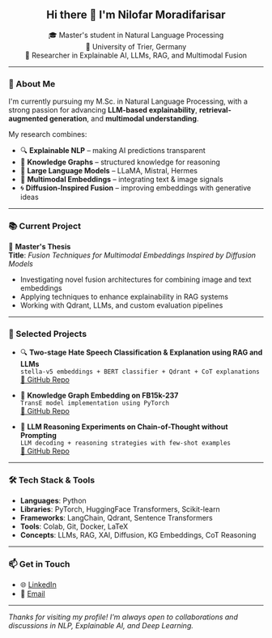 <h2 align="center">Hi there 👋 I'm Nilofar Moradifarisar</h2>

<p align="center">
🎓 Master's student in Natural Language Processing <br>
🏫 University of Trier, Germany <br>
🔬 Researcher in Explainable AI, LLMs, RAG, and Multimodal Fusion <br>
</p>

---

### 🧠 About Me

I'm currently pursuing my M.Sc. in Natural Language Processing, with a strong passion for advancing **LLM-based explainability**, **retrieval-augmented generation**, and **multimodal understanding**.

My research combines:
- 🔍 **Explainable NLP** – making AI predictions transparent
- 🔗 **Knowledge Graphs** – structured knowledge for reasoning
- 🤖 **Large Language Models** – LLaMA, Mistral, Hermes
- 🧩 **Multimodal Embeddings** – integrating text & image signals
- 🌀 **Diffusion-Inspired Fusion** – improving embeddings with generative ideas

---

### 📚 Current Project

📝 **Master's Thesis**  
**Title**: *Fusion Techniques for Multimodal Embeddings Inspired by Diffusion Models*  
- Investigating novel fusion architectures for combining image and text embeddings  
- Applying techniques to enhance explainability in RAG systems  
- Working with Qdrant, LLMs, and custom evaluation pipelines  

---

### 🧪 Selected Projects

- 🔍 **Two-stage Hate Speech Classification & Explanation using RAG and LLMs**  
  `stella-v5 embeddings + BERT classifier + Qdrant + CoT explanations`  
  [📁 GitHub Repo](#)

- 🔗 **Knowledge Graph Embedding on FB15k-237**  
  `TransE model implementation using PyTorch`  
  [📁 GitHub Repo](#)

- 💬 **LLM Reasoning Experiments on Chain-of-Thought without Prompting**  
  `LLM decoding + reasoning strategies with few-shot examples`  
  [📁 GitHub Repo](#)

---

### 🛠️ Tech Stack & Tools

- **Languages**: Python
- **Libraries**: PyTorch, HuggingFace Transformers, Scikit-learn  
- **Frameworks**: LangChain, Qdrant, Sentence Transformers  
- **Tools**: Colab, Git, Docker, LaTeX  
- **Concepts**: LLMs, RAG, XAI, Diffusion, KG Embeddings, CoT Reasoning

---

### 📫 Get in Touch

- 🌐 [LinkedIn](https://www.linkedin.com/nilofar-moradifarisar/)  
- 📧 [Email](nilofar.moradi.farisar@gmail.com)  


---

*Thanks for visiting my profile! I'm always open to collaborations and discussions in NLP, Explainable AI, and Deep Learning.*
